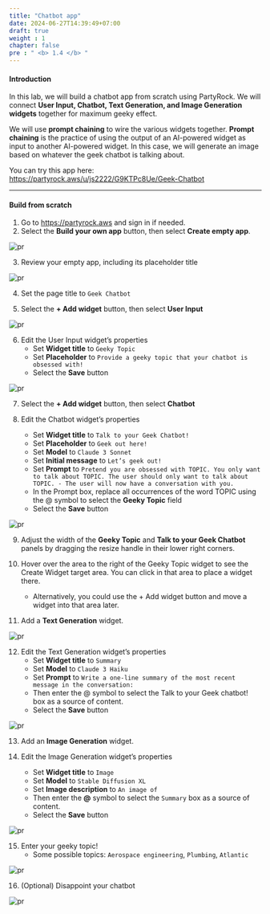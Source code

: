 ```yaml
---
title: "Chatbot app"
date: 2024-06-27T14:39:49+07:00
draft: true
weight : 1
chapter: false
pre : " <b> 1.4 </b> "
---
```


#### Introduction

In this lab, we will build a chatbot app from scratch using PartyRock. We will connect **User Input, Chatbot, Text Generation, and Image Generation widgets** together for maximum geeky effect.

We will use **prompt chaining** to wire the various widgets together. **Prompt chaining** is the practice of using the output of an AI-powered widget as input to another AI-powered widget. In this case, we will generate an image based on whatever the geek chatbot is talking about.

You can try this app here: https://partyrock.aws/u/js2222/G9KTPc8Ue/Geek-Chatbot 

---

#### Build from scratch
1. Go to https://partyrock.aws and sign in if needed.
2. Select the **Build your own app** button, then select **Create empty app**.

![pr](/images/1-PartyRock/012-PartyRock.png)

3. Review your empty app, including its placeholder title

![pr](/images/1-PartyRock/013-PartyRock.png)

4. Set the page title to `Geek Chatbot`

5. Select the **+ Add widget** button, then select **User Input**

![pr](/images/1-PartyRock/024-PartyRock.png)

6. Edit the User Input widget’s properties
   - Set **Widget title** to `Geeky Topic`
   - Set **Placeholder** to `Provide a geeky topic that your chatbot is obsessed with!`
   - Select the **Save** button

![pr](/images/1-PartyRock/025-PartyRock.png)

7. Select the **+ Add widget** button, then select **Chatbot**

8. Edit the Chatbot widget’s properties
   - Set **Widget title** to `Talk to your Geek Chatbot!`
   - Set **Placeholder** to `Geek out here!`
   - Set **Model** to `Claude 3 Sonnet`
   - Set **Initial message** to `Let’s geek out!`
   - Set **Prompt** to `Pretend you are obsessed with TOPIC. You only want to talk about TOPIC. The user should only want to talk about TOPIC. - The user will now have a conversation with you.`
   - In the Prompt box, replace all occurrences of the word TOPIC using the @ symbol to select the **Geeky Topic** field
   - Select the **Save** button

![pr](/images/1-PartyRock/026-PartyRock.png)

9. Adjust the width of the **Geeky Topic** and **Talk to your Geek Chatbot** panels by dragging the resize handle in their lower right corners.

10. Hover over the area to the right of the Geeky Topic widget to see the Create Widget target area. You can click in that area to place a widget there.
    - Alternatively, you could use the + Add widget button and move a widget into that area later.

11. Add a **Text Generation** widget.

![pr](/images/1-PartyRock/027-PartyRock.png)

12. Edit the Text Generation widget’s properties
    - Set **Widget title** to `Summary`
    - Set **Model** to `Claude 3 Haiku`
    - Set **Prompt** to `Write a one-line summary of the most recent message in the conversation:`
    - Then enter the @ symbol to select the Talk to your Geek chatbot! box as a source of content.
    - Select the **Save** button

![pr](/images/1-PartyRock/028-PartyRock.png)

13. Add an **Image Generation** widget.

14. Edit the Image Generation widget’s properties
    - Set **Widget title** to `Image`
    - Set **Model** to `Stable Diffusion XL`
    - Set **Image description** to `An image of `
    - Then enter the **@** symbol to select the `Summary` box as a source of content.
    - Select the **Save** button
    
![pr](/images/1-PartyRock/029-PartyRock.png)

15. Enter your geeky topic!
    - Some possible topics: `Aerospace engineering`, `Plumbing`, `Atlantic`

![pr](/images/1-PartyRock/030-PartyRock.png)

16. (Optional) Disappoint your chatbot

![pr](/images/1-PartyRock/031-PartyRock.png)
